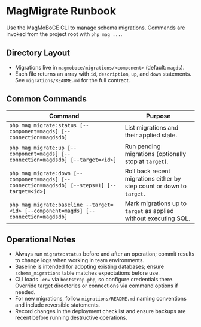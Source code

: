 # MagMigrate Runbook

Use the MagMoBoCE CLI to manage schema migrations. Commands are invoked from the project root with `php mag ...`.

## Directory Layout
- Migrations live in `magmoboce/migrations/<component>` (default: `magds`).
- Each file returns an array with `id`, `description`, `up`, and `down` statements. See `migrations/README.md` for the full contract.

## Common Commands
| Command | Purpose |
| --- | --- |
| `php mag migrate:status [--component=magds] [--connection=magdsdb]` | List migrations and their applied state. |
| `php mag migrate:up [--component=magds] [--connection=magdsdb] [--target=<id>]` | Run pending migrations (optionally stop at `target`). |
| `php mag migrate:down [--component=magds] [--connection=magdsdb] [--steps=1] [--target=<id>]` | Roll back recent migrations either by step count or down to `target`. |
| `php mag migrate:baseline --target=<id> [--component=magds] [--connection=magdsdb]` | Mark migrations up to `target` as applied without executing SQL. |

## Operational Notes
- Always run `migrate:status` before and after an operation; commit results to change logs when working in team environments.
- Baseline is intended for adopting existing databases; ensure `schema_migrations` table matches expectations before use.
- CLI loads `.env` via `bootstrap.php`, so configure credentials there. Override target directories or connections via command options if needed.
- For new migrations, follow `migrations/README.md` naming conventions and include reversible statements.
- Record changes in the deployment checklist and ensure backups are recent before running destructive operations.
